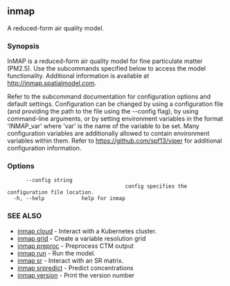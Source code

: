 ## inmap

A reduced-form air quality model.

### Synopsis

InMAP is a reduced-form air quality model for fine particulate matter (PM2.5).
Use the subcommands specified below to access the model functionality.
Additional information is available at http://inmap.spatialmodel.com.

Refer to the subcommand documentation for configuration options and default settings.
Configuration can be changed by using a configuration file (and providing the
path to the file using the --config flag), by using command-line arguments,
or by setting environment variables in the format 'INMAP_var' where 'var' is the
name of the variable to be set. Many configuration variables are additionally
allowed to contain environment variables within them.
Refer to https://github.com/spf13/viper for additional configuration information.

### Options

```
      --config string   
                                      config specifies the configuration file location.
  -h, --help            help for inmap
```

### SEE ALSO

* [inmap cloud](inmap_cloud.md)	 - Interact with a Kubernetes cluster.
* [inmap grid](inmap_grid.md)	 - Create a variable resolution grid
* [inmap preproc](inmap_preproc.md)	 - Preprocess CTM output
* [inmap run](inmap_run.md)	 - Run the model.
* [inmap sr](inmap_sr.md)	 - Interact with an SR matrix.
* [inmap srpredict](inmap_srpredict.md)	 - Predict concentrations
* [inmap version](inmap_version.md)	 - Print the version number

